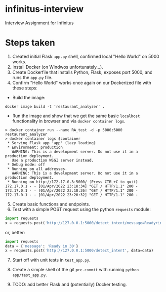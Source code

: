 # infinitus-interview
Interview Assignment for Infinitus

# Steps taken
1. Created initial Flask `app.py` shell, confirmed local "Hello World" on 5000 works.
2. Install Docker (on Windwos unfortunately...).
3. Create Dockerfile that installs Python, Flask, exposes port 5000, and runs
    the `app.py` file.
4. Confirm "Hello World" works once again on our Dockerized file with these steps:
* Build the image:
```
docker image build -t 'restaurant_analyzer' .
```

* Run the image and show that we get the same basic `localhost` functionality in browser and via `docker container logs`.
```
> docker container run --name RA_test -d -p 5000:5000 restaurant_analyzer
> docker container logs $container
 * Serving Flask app 'app' (lazy loading)
 * Environment: production
   WARNING: This is a development server. Do not use it in a production deployment.
   Use a production WSGI server instead.
 * Debug mode: off
 * Running on all addresses.
   WARNING: This is a development server. Do not use it in a production deployment.
 * Running on http://172.17.0.3:5000/ (Press CTRL+C to quit)
172.17.0.1 - - [01/Apr/2022 23:18:34] "GET / HTTP/1.1" 200 -
172.17.0.1 - - [01/Apr/2022 23:18:36] "GET / HTTP/1.1" 200 -
172.17.0.1 - - [01/Apr/2022 23:20:32] "GET / HTTP/1.1" 200 -
```

5. Create basic functions and endpoints.
6. Test with a simple POST request using the python `requests` module:
```Python
import requests
x = requests.post('http://127.0.0.1:5000/detect_intent/message=Ready+in+30')
```
or, better:
```Python
import requests
data = {'message': 'Ready in 30'}
x = requests.post('http://127.0.0.1:5000/detect_intent', data=data)
```

7. Start off with unit tests in `test_app.py`.

8. Create a simple shell of the git `pre-commit` with running `python app/test_app.py`.

9. TODO: add better Flask and (potentially) Docker testing.
